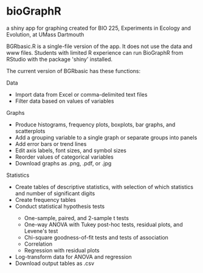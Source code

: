 # bioGraphR
a shiny app for graphing
created for BIO 225, Experiments in Ecology and Evolution, at UMass Dartmouth

BGRbasic.R is a single-file version of the app. It does not use the data and www files. Students with limited R experience can run BioGraphR from RStudio with the package 'shiny' installed.

The current version of BGRbasic has these functions:

Data
<ul><li>Import data from Excel or comma-delimited text files</li>
 	<li>Filter data based on values of variables</li></ul>

Graphs
	<ul><li>Produce histograms, frequency plots, boxplots, bar graphs, and scatterplots</li>
 	<li>Add a grouping variable to a single graph or separate groups into panels</li>
	<li>Add error bars or trend lines</li>
 	<li>Edit axis labels, font sizes, and symbol sizes</li>
 	<li>Reorder values of categorical variables</li>
	<li>Download graphs as .png, .pdf, or .jpg</li></ul>

Statistics
	<ul><li>Create tables of descriptive statistics, with selection of which statistics and number of significant digits</li>
 	<li>Create frequency tables</li>
	<li>Conduct statistical hypothesis tests</li>
 		<ul><li>One-sample, paired, and 2-sample t tests</li>
 		<li>One-way ANOVA with Tukey post-hoc tests, residual plots, and Levene's test</li>
		<li>Chi-square goodness-of-fit tests and tests of association</li>
		<li>Correlation</li>
		<li>Regression with residual plots</li></ul>
	<li>Log-transform data for ANOVA and regression</li>
 	<li>Download output tables as .csv</li></ul>

 

 
	
